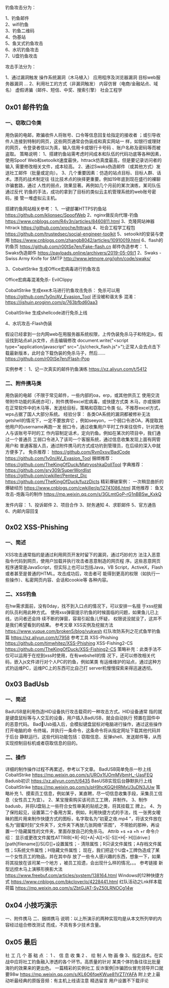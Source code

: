 钓鱼攻击分为：

1、钓鱼邮件	
2、wifi钓鱼	
3、钓鱼二维码		
4、伪基站	
5、鱼叉式钓鱼攻击	
6、水坑钓鱼攻击	
7、U盘钓鱼攻击	

攻击手法分为：

1、通过漏洞触发
	操作系统漏洞（木马植入）
	应用程序及浏览器漏洞
	目标web服务器漏洞
	...
2、利用社工的方式（非漏洞触发）
	内容仿冒（电商/金融站点、域名）
	虚假诱骗（邮件、短信、中奖、搜索引擎）
	社会工程学



## 0x01 邮件钓鱼

### 一、窃取口令类

用伪装的电邮，欺骗收件人将账号、口令等信息回复给指定的接收者
；或引导收件人连接到特制的网页，这些网页通常会伪装成和真实网站一
样，如银行或理财的网页，令登录者信以为真，输入信用卡或银行卡号码
、账户名称及密码等而被盗取。
策略说明：
1、搭建钓鱼站需考虑时间成本和队伍的代码功底等各种因素，使用Spoof
Web和setoolkit速度最快，httrack仿真度最高，但是要记录访问者的输入
需要修改相关文件，成本较高。
2、通过Swaks伪造邮件（或其他方式）发送社工邮件（批量或定向）。
3、几个重要因素：仿造的站点目标、目标人群、话术。漂亮的战术制定往
往比技术点的抉择更重要。例如19年底到现在盛行的裸聊诈骗套路，通过
人性的弱点，效果显著。再例如几个月前的某次演练，某司队伍通过反代
钓鱼的手法，成功的拿到了目标的类似云主机管理系统的web账号密码，接
管一堆虚拟云主机。

搭建钓鱼网站相关参考：
1、一键部署HTTPS钓鱼站
https://github.com/klionsec/SpoofWeb
2、nginx做反向代理-钓鱼
https://www.cnblogs.com/R4v3n/articles/8460811.html
3、克隆网站神器httrack
https://github.com/xroche/httrack
4、社会工程学工程包
https://github.com/trustedsec/social-engineer-toolkit
5、setoolkit的安装与使用
https://www.cnblogs.com/zhangb8042/articles/10910019.html
6、flash的钓鱼页
https://github.com/r00tSe7en/Fake-flash.cn
邮件伪造参考：
1、Swaks伪造邮件
https://payloads.online/archivers/2019-05-09/1
2、Swaks - Swiss Army Knife for SMTP
http://www.jetmore.org/john/code/swaks/

3、CobaltStrike 生成Office宏病毒进行钓鱼攻击

Office宏病毒混淆免杀- EvilClippy

CobaltStrike 生成exe木马进行钓鱼攻击免杀：
免杀可以用 https://github.com/1y0n/AV_Evasion_Tool 还没被和谐太多
混淆：https://jishuin.proginn.com/p/763bfbd60aa3

CobaltStrike 生成shellcode进行免杀上线

4、水坑攻击-Flash伪装

假设已经拿到一台内网web在用服务器系统权限，上传伪装免杀马子和特定js，假设找到站点all.js文件，点击编辑修改
document.write("<script type=\"application/javascript\" src=\"./js/check_flash.js\"></script>");正常人会去点击下载最新版本，此时会下载伪装的免杀马子，然后……https://github.com/r00tSe7en/Flash-Pop

实例参考：
1、记一次真实的邮件钓鱼演练
https://xz.aliyun.com/t/5412

### 二、附件携马类

用伪装的电邮（不限于常见邮件，一些内部的oa，erp，或其他供员工
使用交流带附件功能的系统亦可），附件携带excel宏病毒，或快捷方式类
木马，亦或捆绑在正常软件中的木马等，发送给目标，策略和窃取口令类
似。不推荐excel方式，wps占据了国人大部分系统。
经验分享：
各类OA系统的漏洞都被修补无法getshell的情况下，一定不要放弃它
，例如seeyon，一个弱口令进OA，再提取其他用户的username再跑一发
弱口令，通过收集用户平时工作来往信件，针对其他人与该账号平时的工
作内容制定话术，定向钓鱼。例如在某次的项目中，我们通过一个普通员
工弱口令进入了该司一个客服系统，通过信息收集发现上面有网管用户和
普通客服人员，通过附件携马的方式成功钓到管理员，在后续的深入中就
方便多了。
免杀推荐：
https://github.com/Rvn0xsy/BadCode
https://github.com/1y0n/AV_Evasion_Tool
捆绑推荐：
https://github.com/TheKingOfDuck/MatryoshkaDollTool
字典推荐：
https://github.com/sry309/SuperWordlist
https://github.com/cwkiller/Pentest_Dic
https://github.com/TheKingOfDuck/fuzzDicts
精彩爆破案例：
一次稍显曲折的爆破经历
https://www.cnblogs.com/cwkiller/p/12741086.html
其他推荐：
鱼叉攻击-炮轰马的制作
https://mp.weixin.qq.com/s/3GLmtGoP-rG1nBBSw_KxkQ

发件内容：
1、投诉邮件
2、项目合作
3、财务通知
4、求职邮件
5、官方通告
6、内邮内容回复

## 0x02 XSS-Phishing

### 一、简述

XSS攻击通常指的是通过利用网页开发时留下的漏洞，通过巧妙的方
法注入恶意指令代码到网页，使用户加载并执行攻击者恶意制造的网页程
序。这些恶意网页程序通常是JavaScript，但实际上也可以包括Java，VB
Script，ActiveX，Flash或者甚至是普通的HTML。攻击成功后，攻击者可
能得到更高的权限（如执行一些操作）、私密网页内容、会话和cookie等
各种内容。

### 二、XSS钓鱼

在hw需求面前，没有0day，找不到入口点的情况下，可以安排一名擅
于xss挖掘的队员利用此种方式。
使用xss弹窗提示钓鱼的时候面临的问题，如果鱼儿已上线，访问者还会持
续不断的弹窗，容易引起鱼儿怀疑，
权限说没就没了，这并不是我们希望看到的结果。
参考文章
XSS实例及挖掘方法
https://www.yuque.com/broken5/blog/vukwsh
红队攻防系列之花式鱼竿钓鱼篇
https://xz.aliyun.com/t/7958
参考工具
XSS-Phishing
https://github.com/timwhitez/XSS-Phishing
XSS-Fishing2-CS
https://github.com/TheKingOfDuck/XSS-Fishing2-CS
策略补充：此类手法不仅可以运用于在挖到xss时使用，在有webshell的情
况下，还可以修改相关代码，嵌入js文件进行对个人PC的钓鱼，例如某类
有运维维护的站点，通过这种方式钓运维PC，运维PC上的东西可比自己打
server机慢慢探索来得迅速透彻。

## 0x03 BadUsb

### 一、简述

BadUSB是利用伪造HID设备执行攻击载荷的一种攻击方式。HID设备通常
指的就是键盘鼠标等与人交互的设备，用户插入BadUSB，就会自动执行
预置在固件中的恶意代码。
Bad￾Usb插入后，会模拟键盘鼠标对电脑进行操作，通过这些操作打开电脑的命
令终端，并执行一条命令，这条命令将从指定网址下载其他代码并于后台
静默运行。这些代码功能包括：窃取信息、反弹shell、发送邮件等，从而
实现控制目标机或者窃取信息的目的。

### 二、操作

 详细的制作操作过程不再累述，参考以下文章。
BadUSB简单免杀一秒上线CobaltStrike
https://mp.weixin.qq.com/s/UROx1fJOmMVbmH_-UasFEQ
Badusb初识
https://xz.aliyun.com/t/6435
BasUSB实现后台静默执行上线CobaltStrike
https://mp.weixin.qq.com/s/pH9hcKGQHIRMxU3uDN3JUw
策略补充
1、摸索员工信息，例如某乎，某直聘，尽一切信息收集手段，采集员工信
息（女性员工为宜）。
2、某宝搜索购买该司员工工牌，并制作。
3、制作badusb，并将U盘贴上一些符合女性审美的贴纸之类，将其挂载工
牌上。
4、为了保险起见，设置第二个备用方案，例如，利用快捷方式的手法，找
一张男女暧昧的图片用来制作快捷方式的图标，名字取名为“初夏之夜.mp4
”，将该文件放在名为“甜蜜时刻”文件夹下，文件夹下再放几张网络“茶图”，
不带脸的那种，再设置一个隐藏属性的文件夹，里面存放自己的免杀马。
Attrib +s +a +h +r 命令介绍：
显示或更改文件属性ATTRIB[+R|-R][+A|-A][+S|-S][+H|- H][[drive:][path]filename][/S[/D]]+设置属性；-
清除属性；R只读文件属性；A存档文件属性；S系统文件属性；H隐藏文件属性；
现在，我们把这个U盘+工牌伪造成了某一个女性员工的物品，并在其中存
放了一些令人感兴趣的东西，想象一下，如果将其投放在该司某一个地方
，被员工拾遗，会出现什么样的情况。。。
参考链接
新型远控木马上演移形换影大法
https://www.freebuf.com/articles/system/138164.html
Windows的12种快捷方式
https://www.cnblogs.com/bkclover/p/4228441.html
红队活动之Lnk样本载荷篇
https://mp.weixin.qq.com/s/ZbtGJAT-SyZ50LRNOCg14w

## 0x04 小技巧演示

一、附件携马
二、捆绑携马
说明：以上所演示的两种实现均是从本文所列举的内容经过组合修改测试
而成，不具有多少技术含量。

## 0x05 最后

社 工 几 个 基 础 点 ： 1 、 信 息 收 集 2 、 绘 制 人 物 画 像
 3、指定战术。在实战中应将社工钓鱼融入渗透的各个环节。高质量的针对
某类个体钓鱼往往比批量海钓的效果来的更出色。
一篇精彩的实例社工
反诈案例|诈骗团伙冒充领导开口就要98w
https://mp.weixin.qq.com/s/KL6O6fqeKWue81VZTiYAFA
附上史上最动听最经典的原版音频：有主机上线请注意
精选留言
用户设置不下载评论